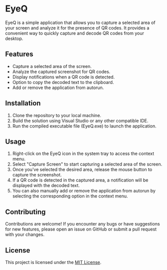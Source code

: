 # EyeQ

EyeQ is a simple application that allows you to capture a selected area of your screen and analyze it for the presence of QR codes. It provides a convenient way to quickly capture and decode QR codes from your desktop.

## Features

- Capture a selected area of the screen.
- Analyze the captured screenshot for QR codes.
- Display notifications when a QR code is detected.
- Option to copy the decoded text to the clipboard.
- Add or remove the application from autorun.

## Installation

1. Clone the repository to your local machine.
2. Build the solution using Visual Studio or any other compatible IDE.
3. Run the compiled executable file (EyeQ.exe) to launch the application.

## Usage

1. Right-click on the EyeQ icon in the system tray to access the context menu.
2. Select "Capture Screen" to start capturing a selected area of the screen.
3. Once you've selected the desired area, release the mouse button to capture the screenshot.
4. If a QR code is detected in the captured area, a notification will be displayed with the decoded text.
5. You can also manually add or remove the application from autorun by selecting the corresponding option in the context menu.

## Contributing

Contributions are welcome! If you encounter any bugs or have suggestions for new features, please open an issue on GitHub or submit a pull request with your changes.

## License

This project is licensed under the [MIT License](LICENSE).
